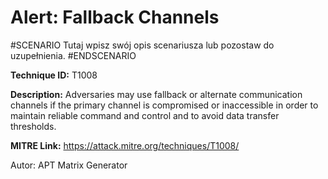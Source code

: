 # Alert: Fallback Channels

#SCENARIO
Tutaj wpisz swój opis scenariusza lub pozostaw do uzupełnienia.
#ENDSCENARIO

**Technique ID:** T1008

**Description:** Adversaries may use fallback or alternate communication channels if the primary channel is compromised or inaccessible in order to maintain reliable command and control and to avoid data transfer thresholds.

**MITRE Link:** https://attack.mitre.org/techniques/T1008/

Autor: APT Matrix Generator

<!--
Tactics: 
Technique ID: T1008
Status: Pending
-->
